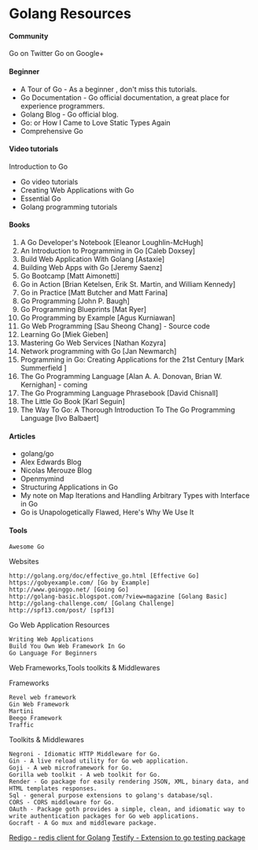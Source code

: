 
Golang Resources
===============

#### Community

Go on Twitter
Go on Google+

#### Beginner

- A Tour of Go - As a beginner , don't miss this tutorials.
- Go Documentation - Go official documentation, a great place for experience programmers.
- Golang Blog - Go official blog.
- Go: or How I Came to Love Static Types Again
- Comprehensive Go

#### Video tutorials

Introduction to Go 
  - Go video tutorials
  - Creating Web Applications with Go
  - Essential Go
  - Golang programming tutorials

#### Books

1. A Go Developer's Notebook [Eleanor Loughlin-McHugh]
2. An Introduction to Programming in Go [Caleb Doxsey]
3. Build Web Application With Golang [Astaxie]
4. Building Web Apps with Go [Jeremy Saenz]
5. Go Bootcamp [Matt Aimonetti]
6. Go in Action [Brian Ketelsen, Erik St. Martin, and William Kennedy]
7. Go in Practice [Matt Butcher and Matt Farina]
8. Go Programming [John P. Baugh]
9.   Go Programming Blueprints [Mat Ryer]
10. Go Programming by Example [Agus Kurniawan]
11. Go Web Programming [Sau Sheong Chang] - Source code
12. Learning Go [Miek Gieben]
13. Mastering Go Web Services [Nathan Kozyra]
14. Network programming with Go [Jan Newmarch]
15. Programming in Go: Creating Applications for the 21st Century [Mark Summerfield ]
16. The Go Programming Language [Alan A. A. Donovan, Brian W. Kernighan] - coming
17. The Go Programming Language Phrasebook [David Chisnall]
18. The Little Go Book [Karl Seguin]
19. The Way To Go: A Thorough Introduction To The Go Programming Language [Ivo Balbaert]

#### Articles

- golang/go
- Alex Edwards Blog
- Nicolas Merouze Blog
- Openmymind
- Structuring Applications in Go
- My note on Map Iterations and Handling Arbitrary Types with Interface in Go
- Go is Unapologetically Flawed, Here's Why We Use It

#### Tools

    Awesome Go

Websites

    http://golang.org/doc/effective_go.html [Effective Go]
    https://gobyexample.com/ [Go by Example]
    http://www.goinggo.net/ [Going Go]
    http://golang-basic.blogspot.com/?view=magazine [Golang Basic]
    http://golang-challenge.com/ [Golang Challenge]
    http://spf13.com/post/ [spf13]

Go Web Application Resources

    Writing Web Applications
    Build You Own Web Framework In Go
    Go Language For Beginners

Web Frameworks,Tools toolkits & Middlewares

Frameworks

    Revel web framework
    Gin Web Framework
    Martini
    Beego Framework
    Traffic

Toolkits & Middlewares

    Negroni - Idiomatic HTTP Middleware for Go.
    Gin - A live reload utility for Go web application.
    Goji - A web microframework for Go.
    Gorilla web toolkit - A web toolkit for Go.
    Render - Go package for easily rendering JSON, XML, binary data, and HTML templates responses.
    Sql - general purpose extensions to golang's database/sql.
    CORS - CORS middleware for Go.
    OAuth - Package goth provides a simple, clean, and idiomatic way to write authentication packages for Go web applications.
    Gocraft - A Go mux and middleware package.

[Redigo - redis client for Golang](https://github.com/garyburd/redigo)
[Testify - Extension to go testing package](https://github.com/stretchr/testify)
